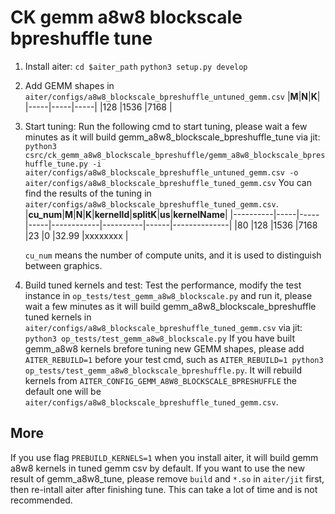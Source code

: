 # CK gemm a8w8 blockscale bpreshuffle tune

1. Install aiter:
`cd $aiter_path`
`python3 setup.py develop`

2. Add GEMM shapes in `aiter/configs/a8w8_blockscale_bpreshuffle_untuned_gemm.csv`
    |**M**|**N**|**K**|
    |-----|-----|-----|
    |128  |1536 |7168 |

3. Start tuning:
Run the following cmd to start tuning, please wait a few minutes as it will build gemm_a8w8_blockscale_bpreshuffle_tune via jit:
`python3 csrc/ck_gemm_a8w8_blockscale_bpreshuffle/gemm_a8w8_blockscale_bpreshuffle_tune.py -i aiter/configs/a8w8_blockscale_bpreshuffle_untuned_gemm.csv -o aiter/configs/a8w8_blockscale_bpreshuffle_tuned_gemm.csv`
You can find the results of the tuning in `aiter/configs/a8w8_blockscale_bpreshuffle_tuned_gemm.csv`.
    |**cu_num**|**M**|**N**|**K**|**kernelId**|**splitK**|**us**|**kernelName**|
    |----------|-----|-----|-----|------------|----------|------|--------------|
    |80        |128  |1536 |7168 |23          |0         |32.99 |xxxxxxxx      |

    `cu_num` means the number of compute units, and it is used to distinguish between graphics.

4. Build tuned kernels and test:
Test the performance, modify the test instance in `op_tests/test_gemm_a8w8_blockscale.py` and run it, please wait a few minutes as it will build gemm_a8w8_blockscale_bpreshuffle tuned kernels in `aiter/configs/a8w8_blockscale_bpreshuffle_tuned_gemm.csv` via jit:
`python3 op_tests/test_gemm_a8w8_blockscale.py`
If you have built gemm_a8w8 kernels brefore tuning new GEMM shapes, please add `AITER_REBUILD=1` before your test cmd, such as `AITER_REBUILD=1 python3 op_tests/test_gemm_a8w8_blockscale_bpreshuffle.py`. It will rebuild kernels from `AITER_CONFIG_GEMM_A8W8_BLOCKSCALE_BPRESHUFFLE` the default one will be `aiter/configs/a8w8_blockscale_bpreshuffle_tuned_gemm.csv`.

## More
If you use flag `PREBUILD_KERNELS=1` when you install aiter, it will build gemm a8w8 kernels in tuned gemm csv by default. If you want to use the new result of gemm_a8w8_tune, please remove `build` and `*.so` in `aiter/jit` first, then re-intall aiter after finishing tune. This can take a lot of time and is not recommended.
